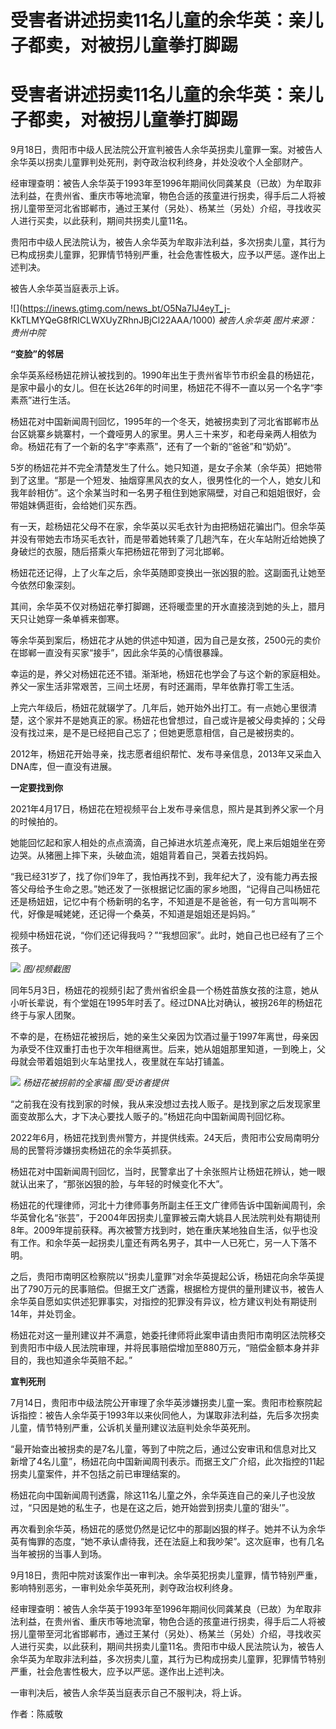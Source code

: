 # 受害者讲述拐卖11名儿童的余华英：亲儿子都卖，对被拐儿童拳打脚踢

# 受害者讲述拐卖11名儿童的余华英：亲儿子都卖，对被拐儿童拳打脚踢

9月18日，贵阳市中级人民法院公开宣判被告人余华英拐卖儿童罪一案。对被告人余华英以拐卖儿童罪判处死刑，剥夺政治权利终身，并处没收个人全部财产。

经审理查明：被告人余华英于1993年至1996年期间伙同龚某良（已故）为牟取非法利益，在贵州省、重庆市等地流窜，物色合适的孩童进行拐卖，得手后二人将被拐儿童带至河北省邯郸市，通过王某付（另处）、杨某兰（另处）介绍，寻找收买人进行买卖，以此获利，期间共拐卖儿童11名。

贵阳市中级人民法院认为，被告人余华英为牟取非法利益，多次拐卖儿童，其行为已构成拐卖儿童罪，犯罪情节特别严重，社会危害性极大，应予以严惩。遂作出上述判决。

被告人余华英当庭表示上诉。

![](https://inews.gtimg.com/news_bt/O5Na7IJ4eyT_j-
KkTLMYQeG8fRICLWXUyZRhnJBjCl22AAA/1000) _被告人余华英 图片来源：贵州中院_

**“变脸”的邻居**

余华英系经杨妞花辨认被找到的。1990年出生于贵州省毕节市织金县的杨妞花，是家中最小的女儿。但在长达26年的时间里，杨妞花不得不一直以另一个名字“李素燕”进行生活。

杨妞花对中国新闻周刊回忆，1995年的一个冬天，她被拐卖到了河北省邯郸市丛台区姚寨乡姚寨村，一个聋哑男人的家里。男人三十来岁，和老母亲两人相依为命。杨妞花有了一个新的名字“李素燕”，还有了一个新的“爸爸”和“奶奶”。

5岁的杨妞花并不完全清楚发生了什么。她只知道，是女子余某（余华英）把她带到了这里。“那是一个短发、抽烟穿黑风衣的女人，很男性化的一个人，她女儿和我年龄相仿”。这个余某当时和一名男子租住到她家隔壁，对自己和姐姐很好，会带姐妹俩逛街，会给她们买东西。

有一天，趁杨妞花父母不在家，余华英以买毛衣针为由把杨妞花骗出门。但余华英并没有带她去市场买毛衣针，而是带着她转乘了几趟汽车，在火车站附近给她换了身破烂的衣服，随后搭乘火车把杨妞花带到了河北邯郸。

杨妞花还记得，上了火车之后，余华英随即变换出一张凶狠的脸。这副面孔让她至今依然印象深刻。

其间，余华英不仅对杨妞花拳打脚踢，还将暖壶里的开水直接浇到她的头上，腊月天只让她穿一条单裤来御寒。

等余华英到案后，杨妞花才从她的供述中知道，因为自己是女孩，2500元的卖价在邯郸一直没有买家“接手”，因此余华英的心情很暴躁。

幸运的是，养父对杨妞花还不错。渐渐地，杨妞花也学会了与这个新的家庭相处。养父一家生活非常艰苦，三间土坯房，有时还漏雨，早年依靠打零工生活。

上完六年级后，杨妞花就辍学了。几年后，她开始外出打工。有一点她心里很清楚，这个家并不是她真正的家。杨妞花也曾想过，自己或许是被父母卖掉的；父母没有找过来，是不是已经把自己忘了；但她更愿意相信，自己是被拐卖的。

2012年，杨妞花开始寻亲，找志愿者组织帮忙、发布寻亲信息，2013年又采血入DNA库，但一直没有进展。

**一定要找到你**

2021年4月17日，杨妞花在短视频平台上发布寻亲信息，照片是其到养父家一个月的时候拍的。

她能回忆起和家人相处的点点滴滴，自己掉进水坑差点淹死，爬上来后姐姐坐在旁边哭。从猪圈上摔下来，头破血流，姐姐背着自己，哭着去找妈妈。

“我已经31岁了，找了你们9年了，我怕再找不到，我年纪大了，没有能力再去报答父母给予生命之恩。”她还发了一张根据记忆画的家乡地图，“记得自己叫杨妞花还是杨妞妞，记忆中有个杨新明的名字，不知道是不是爸爸，有一句方言叫啊不代，好像是喊姥姥，还记得一个桑英，不知道是姐姐还是妈妈。”

视频中杨妞花说，“你们还记得我吗？”“我想回家”。此时，她自己也已经有了三个孩子。

![](https://inews.gtimg.com/news_bt/OhZYz9AEb4Klc1ErV1Ed2Oh8sYHSci7IsbafN2VrgQ2qMAA/1000)
_图/视频截图_

同年5月3日，杨妞花的视频引起了贵州省织金县一个杨姓苗族女孩的注意，她从小听长辈说，有个堂姐在1995年时丢了。经过DNA比对确认，被拐26年的杨妞花终于与家人团聚。

不幸的是，在杨妞花被拐后，她的亲生父亲因为饮酒过量于1997年离世，母亲因为承受不住双重打击也于次年相继离世。后来，她从姐姐那里知道，一到晚上，父母就会带着姐姐到火车站里找人，夜里就在车站打铺盖。

![](https://inews.gtimg.com/news_bt/OXhyhOiFrhaNSjrfK6Ykoem7CdP4MC4_LUM1NKHpkryDYAA/1000)
_杨妞花被拐前的全家福 图/受访者提供_

“之前我在没有找到家的时候，我从来没想过去找人贩子。是找到家之后发现家里面变故那么大，才下决心要找人贩子的。”杨妞花向中国新闻周刊回忆称。

2022年6月，杨妞花找到贵州警方，并提供线索。24天后，贵阳市公安局南明分局的民警将涉嫌拐卖杨妞花的余华英抓获。

杨妞花对中国新闻周刊回忆，当时，民警拿出了十余张照片让杨妞花辨认，她一眼就认出来了，“那张凶狠的脸，与年轻的时候变化不大”。

杨妞花的代理律师，河北十力律师事务所副主任王文广律师告诉中国新闻周刊，余华英曾化名“张芸”，于2004年因拐卖儿童罪被云南大姚县人民法院判处有期徒刑8年。2009年提前获释。再次被警方找到时，她在重庆某地独自生活，似乎也没有工作。和余华英一起拐卖儿童还有两名男子，其中一人已死亡，另一人下落不明。

之后，贵阳市南明区检察院以“拐卖儿童罪”对余华英提起公诉，杨妞花向余华英提出了790万元的民事赔偿。但据王文广透露，根据检方提供的量刑建议书，被告人余华英自愿如实供述犯罪事实，对指控的犯罪没有异议，检方建议判处有期徒刑14年，并处罚金。

杨妞花对这一量刑建议并不满意，她委托律师将此案申请由贵阳市南明区法院移交到贵阳市中级人民法院审理，并将民事赔偿增加至880万元，“赔偿金额本身并非目的，我也知道余华英赔不起。”

**宣判死刑**

7月14日，贵阳市中级法院公开审理了余华英涉嫌拐卖儿童一案。贵阳市检察院起诉指控：被告人余华英于1993年以来伙同他人，为谋取非法利益，先后多次拐卖儿童，情节特别严重，公诉机关量刑建议法庭判处余华英死刑。

“最开始查出被拐卖的是7名儿童，等到了中院之后，通过公安审讯和信息对比又新增了4名儿童”，杨妞花向中国新闻周刊表示。而据王文广介绍，此次指控的11起拐卖儿童案件，并不包括之前已审理结案的。

杨妞花向中国新闻周刊透露，除这11名儿童之外，余华英连自己的亲儿子也没放过，“只因是她的私生子，也是在这之后，她开始尝到拐卖儿童的‘甜头’”。

再次看到余华英，杨妞花的感觉仍然是记忆中的那副凶狠的样子。她并不认为余华英有悔罪的态度，“她不承认虐待我，还在法庭上和我吵架”。这次庭审，也有几名当年被拐的当事人到场。

9月18日，贵阳中院对该案作出一审判决。余华英犯拐卖儿童罪，情节特别严重，影响特别恶劣，一审判处余华英死刑，剥夺政治权利终身。

经审理查明：被告人余华英于1993年至1996年期间伙同龚某良（已故）为牟取非法利益，在贵州省、重庆市等地流窜，物色合适的孩童进行拐卖，得手后二人将被拐儿童带至河北省邯郸市，通过王某付（另处）、杨某兰（另处）介绍，寻找收买人进行买卖，以此获利，期间共拐卖儿童11名。贵阳市中级人民法院认为，被告人余华英为牟取非法利益，多次拐卖儿童，其行为已构成拐卖儿童罪，犯罪情节特别严重，社会危害性极大，应予以严惩。遂作出上述判决。

一审判决后，被告人余华英当庭表示自己不服判决，将上诉。

作者：陈威敬

